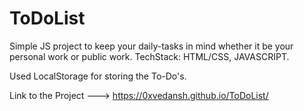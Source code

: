 # ToDoList

Simple JS project to keep your daily-tasks in mind whether it be your personal
work or public work.
TechStack: HTML/CSS, JAVASCRIPT.

Used LocalStorage for storing the To-Do's.

Link to the Project ---> https://0xvedansh.github.io/ToDoList/
